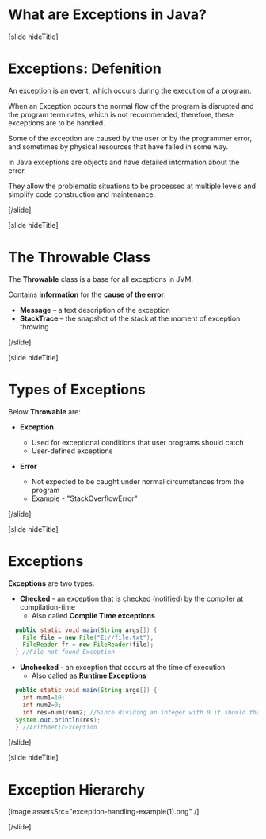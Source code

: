# What are Exceptions in Java?

[slide hideTitle]

# Exceptions: Defenition

An exception is an event, which occurs during the execution of a program.

When an Exception occurs the normal flow of the program is disrupted and the program terminates, which is not recommended, therefore, these exceptions are to be handled.

Some of the exception are caused by the user or by the programmer error, and sometimes by physical resources that have failed in some way.

In Java exceptions are objects and have detailed information about the error.

They allow the problematic situations to be processed at multiple levels and simplify code construction and maintenance.

[/slide]

[slide hideTitle]

# The Throwable Class

The **Throwable** class is a base for all exceptions in JVM. 

Contains **information** for the **cause of the error**.
- **Message** – a text description of the exception
- **StackTrace** – the snapshot of the stack at the moment of exception throwing

[/slide]

[slide hideTitle]

# Types of Exceptions

Below **Throwable** are:

- **Exception**
    - Used for exceptional conditions that user programs should catch
    - User-defined exceptions

- **Error**
    - Not expected to be caught under normal circumstances from the program
    - Example - "StackOverflowError"

[/slide]

[slide hideTitle]

# Exceptions

**Exceptions** are two types:

- **Checked** - an exception that is checked (notified) by the compiler at compilation-time
    - Also called **Compile Time exceptions**

```java 
  public static void main(String args[]) {
    File file = new File("E://file.txt");
    FileReader fr = new FileReader(file);
  } //File not found Exception
```

- **Unchecked** - an exception that occurs at the time of execution
    - Also called as **Runtime Exceptions**

```java 
  public static void main(String args[]) {
    int num1=10;
    int num2=0;
    int res=num1/num2; //Since dividing an integer with 0 it should throw ArithmeticException
  System.out.println(res);
  } //ArithmeticException
```
[/slide]

[slide hideTitle]

# Exception Hierarchy 

[image assetsSrc="exception-handling-example(1).png" /]

[/slide]


